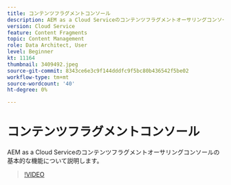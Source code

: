 ```yaml
---
title: コンテンツフラグメントコンソール
description: AEM as a Cloud Serviceのコンテンツフラグメントオーサリングコンソールの基本的な機能について説明します。
version: Cloud Service
feature: Content Fragments
topic: Content Management
role: Data Architect, User
level: Beginner
kt: 11164
thumbnail: 3409492.jpeg
source-git-commit: 8343ce6e3c9f144dddfc9f5bc80b436542f5be02
workflow-type: tm+mt
source-wordcount: '40'
ht-degree: 0%

---
```



# コンテンツフラグメントコンソール

AEM as a Cloud Serviceのコンテンツフラグメントオーサリングコンソールの基本的な機能について説明します。

>[!VIDEO](https://video.tv.adobe.com/v/3409492/?quality=12&learn=on)
